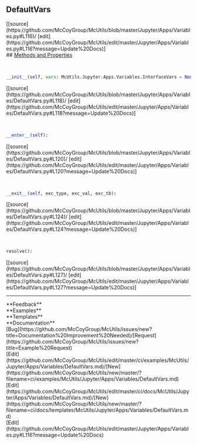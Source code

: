 ## <a id="McUtils.Jupyter.Apps.Variables.DefaultVars">DefaultVars</a> 

<div class="docs-source-link" markdown="1">
[[source](https://github.com/McCoyGroup/McUtils/blob/master/Jupyter/Apps/Variables.py#L116)/
[edit](https://github.com/McCoyGroup/McUtils/edit/master/Jupyter/Apps/Variables.py#L116?message=Update%20Docs)]
</div>









<div class="collapsible-section">
 <div class="collapsible-section collapsible-section-header" markdown="1">
## <a class="collapse-link" data-toggle="collapse" href="#methods" markdown="1"> Methods and Properties</a> <a class="float-right" data-toggle="collapse" href="#methods"><i class="fa fa-chevron-down"></i></a>
 </div>
 <div class="collapsible-section collapsible-section-body collapse show" id="methods" markdown="1">
 
<a id="McUtils.Jupyter.Apps.Variables.DefaultVars.__init__" class="docs-object-method">&nbsp;</a> 
```python
__init__(self, vars: McUtils.Jupyter.Apps.Variables.InterfaceVars = None): 
```
<div class="docs-source-link" markdown="1">
[[source](https://github.com/McCoyGroup/McUtils/blob/master/Jupyter/Apps/Variables/DefaultVars.py#L118)/
[edit](https://github.com/McCoyGroup/McUtils/edit/master/Jupyter/Apps/Variables/DefaultVars.py#L118?message=Update%20Docs)]
</div>


<a id="McUtils.Jupyter.Apps.Variables.DefaultVars.__enter__" class="docs-object-method">&nbsp;</a> 
```python
__enter__(self): 
```
<div class="docs-source-link" markdown="1">
[[source](https://github.com/McCoyGroup/McUtils/blob/master/Jupyter/Apps/Variables/DefaultVars.py#L120)/
[edit](https://github.com/McCoyGroup/McUtils/edit/master/Jupyter/Apps/Variables/DefaultVars.py#L120?message=Update%20Docs)]
</div>


<a id="McUtils.Jupyter.Apps.Variables.DefaultVars.__exit__" class="docs-object-method">&nbsp;</a> 
```python
__exit__(self, exc_type, exc_val, exc_tb): 
```
<div class="docs-source-link" markdown="1">
[[source](https://github.com/McCoyGroup/McUtils/blob/master/Jupyter/Apps/Variables/DefaultVars.py#L124)/
[edit](https://github.com/McCoyGroup/McUtils/edit/master/Jupyter/Apps/Variables/DefaultVars.py#L124?message=Update%20Docs)]
</div>


<a id="McUtils.Jupyter.Apps.Variables.DefaultVars.resolve" class="docs-object-method">&nbsp;</a> 
```python
resolve(): 
```
<div class="docs-source-link" markdown="1">
[[source](https://github.com/McCoyGroup/McUtils/blob/master/Jupyter/Apps/Variables/DefaultVars.py#L127)/
[edit](https://github.com/McCoyGroup/McUtils/edit/master/Jupyter/Apps/Variables/DefaultVars.py#L127?message=Update%20Docs)]
</div>
 </div>
</div>












---


<div markdown="1" class="text-secondary">
<div class="container">
  <div class="row">
   <div class="col" markdown="1">
**Feedback**   
</div>
   <div class="col" markdown="1">
**Examples**   
</div>
   <div class="col" markdown="1">
**Templates**   
</div>
   <div class="col" markdown="1">
**Documentation**   
</div>
   <div class="col" markdown="1">
   
</div>
   <div class="col" markdown="1">
   
</div>
   <div class="col" markdown="1">
   
</div>
</div>
  <div class="row">
   <div class="col" markdown="1">
[Bug](https://github.com/McCoyGroup/McUtils/issues/new?title=Documentation%20Improvement%20Needed)/[Request](https://github.com/McCoyGroup/McUtils/issues/new?title=Example%20Request)   
</div>
   <div class="col" markdown="1">
[Edit](https://github.com/McCoyGroup/McUtils/edit/master/ci/examples/McUtils/Jupyter/Apps/Variables/DefaultVars.md)/[New](https://github.com/McCoyGroup/McUtils/new/master/?filename=ci/examples/McUtils/Jupyter/Apps/Variables/DefaultVars.md)   
</div>
   <div class="col" markdown="1">
[Edit](https://github.com/McCoyGroup/McUtils/edit/master/ci/docs/McUtils/Jupyter/Apps/Variables/DefaultVars.md)/[New](https://github.com/McCoyGroup/McUtils/new/master/?filename=ci/docs/templates/McUtils/Jupyter/Apps/Variables/DefaultVars.md)   
</div>
   <div class="col" markdown="1">
[Edit](https://github.com/McCoyGroup/McUtils/edit/master/Jupyter/Apps/Variables.py#L116?message=Update%20Docs)   
</div>
   <div class="col" markdown="1">
   
</div>
   <div class="col" markdown="1">
   
</div>
   <div class="col" markdown="1">
   
</div>
</div>
</div>
</div>